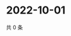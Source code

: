 # 2022-10-01

共 0 条

<!-- BEGIN WEIBO -->
<!-- 最后更新时间 Sat Oct 01 2022 07:21:45 GMT+0800 (China Standard Time) -->

<!-- END WEIBO -->
